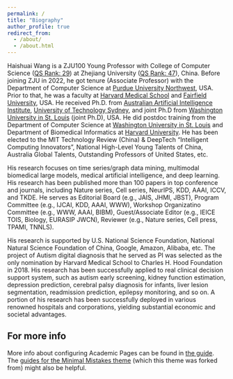 ```yaml
---
permalink: /
title: "Biography"
author_profile: true
redirect_from: 
  - /about/
  - /about.html
---
```



Haishuai Wang is a ZJU100 Young Professor with College of Computer Science ([QS Rank: 29](https://www.topuniversities.com/university-subject-rankings/computer-science-information-systems?region=Asia&countries=cn)) at Zhejiang University ([QS Rank: 47](https://www.topuniversities.com/universities/zhejiang-university#p2-rankings)), China. Before joining ZJU in 2022, he got tenure (Associate Professor) with the Department of Computer Science at [Purdue University Northwest](https://www.pnw.edu/computer-science/), USA. Prior to that, he was a faculty at [Harvard Medical School](https://hms.harvard.edu/) and [Fairfield University](https://www.fairfield.edu/), USA. He received  Ph.D. from [Australian Artificial Intelligence Institute](https://www.uts.edu.au/research/australian-artificial-intelligence-institute), [University of Technology Sydney](https://www.uts.edu.au/), and joint Ph.D from [Washington University in St. Louis](https://washu.edu/) (joint Ph.D), USA. He did postdoc training from the Department of Computer Science at [Washington University in St. Louis](https://washu.edu/) and Department of Biomedical Informatics at [Harvard University](https://www.harvard.edu/). He has been elected to the MIT Technology Review (China) & DeepTech “Intelligent Computing Innovators”, National High-Level Young Talents of China, Australia Global Talents, Outstanding Professors of United States, etc. 

His research focuses on time series/graph data mining, multimodal biomedical large models, medical artificial intelligence, and deep learning. His research has been published more than 100 papers in top conference and journals, including Nature series, Cell series, NeurIPS, KDD, AAAI, ICCV, and TKDE. He serves as Editorial Board (e.g., JAIS, JHMI, JBST), Program Committee (e.g., IJCAI, KDD, AAAI, WWW), Workshop Organizatino Committee (e.g., WWW, AAAI, BIBM), Guest/Associate Editor (e.g., IEICE TOIS, Biology, EURASIP JWCN), Reviewer (e.g., Nature series, Cell press, TPAMI, TNNLS).

His research is supported by U.S. National Science Foundation, National Natural Science Foundation of China, Google, Amazon, Alibaba, etc. The project of Autism digital diagnosis that he served as PI was selected as the only nomination by Harvard Medical School to Charles H. Hood Foundation in 2018. His research has been successfully applied to real clinical decision support system, such as autism early screening, kidney function estimation, depression prediction, cerebral palsy diagnosis for infants, liver lesion segmentation, readmission prediction, epilepsy monitoring, and so on. A portion of his research has been successfully deployed in various renowned hospitals and corporations, yielding substantial economic and societal advantages.


For more info
------
More info about configuring Academic Pages can be found in [the guide](https://academicpages.github.io/markdown/). The [guides for the Minimal Mistakes theme](https://mmistakes.github.io/minimal-mistakes/docs/configuration/) (which this theme was forked from) might also be helpful.
